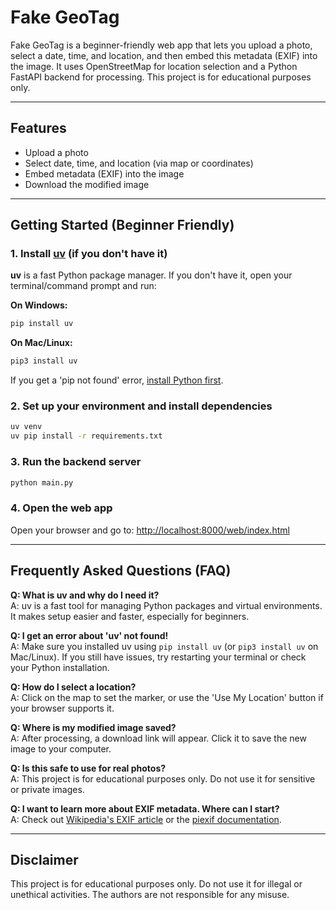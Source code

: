 # Fake GeoTag

Fake GeoTag is a beginner-friendly web app that lets you upload a photo, select a date, time, and location, and then embed this metadata (EXIF) into the image. It uses OpenStreetMap for location selection and a Python FastAPI backend for processing. This project is for educational purposes only.

---

## Features

- Upload a photo
- Select date, time, and location (via map or coordinates)
- Embed metadata (EXIF) into the image
- Download the modified image

---

## Getting Started (Beginner Friendly)

### 1. Install [uv](https://github.com/astral-sh/uv) (if you don't have it)

**uv** is a fast Python package manager. If you don't have it, open your terminal/command prompt and run:

**On Windows:**

```sh
pip install uv
```

**On Mac/Linux:**

```sh
pip3 install uv
```

If you get a 'pip not found' error, [install Python first](https://www.python.org/downloads/).

### 2. Set up your environment and install dependencies

```sh
uv venv
uv pip install -r requirements.txt
```

### 3. Run the backend server

```sh
python main.py
```

### 4. Open the web app

Open your browser and go to: [http://localhost:8000/web/index.html](http://localhost:8000/web/index.html)

---

## Frequently Asked Questions (FAQ)

**Q: What is uv and why do I need it?**  
A: uv is a fast tool for managing Python packages and virtual environments. It makes setup easier and faster, especially for beginners.

**Q: I get an error about 'uv' not found!**  
A: Make sure you installed uv using `pip install uv` (or `pip3 install uv` on Mac/Linux). If you still have issues, try restarting your terminal or check your Python installation.

**Q: How do I select a location?**  
A: Click on the map to set the marker, or use the 'Use My Location' button if your browser supports it.

**Q: Where is my modified image saved?**  
A: After processing, a download link will appear. Click it to save the new image to your computer.

**Q: Is this safe to use for real photos?**  
A: This project is for educational purposes only. Do not use it for sensitive or private images.

**Q: I want to learn more about EXIF metadata. Where can I start?**  
A: Check out [Wikipedia's EXIF article](https://en.wikipedia.org/wiki/Exif) or the [piexif documentation](https://piexif.readthedocs.io/en/latest/).

---

## Disclaimer

This project is for educational purposes only. Do not use it for illegal or unethical activities. The authors are not responsible for any misuse.
